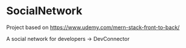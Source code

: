 # SocialNetwork

Project based on https://www.udemy.com/mern-stack-front-to-back/

A social network for developers -> DevConnector

